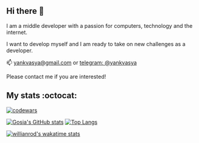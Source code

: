 ## Hi there 👋

I am a middle developer with a passion for computers, technology and the internet.

I want to develop myself and I am ready to take on new challenges as a developer.

📫 yankvasya@gmail.com or [telegram: @yankvasya](https://t.me/yankvasya)

Please contact me if you are interested!

## My stats :octocat:
[![codewars](https://www.codewars.com/users/yankvasya/badges/large)](https://www.codewars.com/users/yankvasya)

[![Gosia's GitHub stats](https://github-readme-stats.vercel.app/api?username=yankvasya&show_icons=true&theme=tokyonight)](https://github.com/yankvasya?tab=repositories)
[![Top Langs](https://github-readme-stats.vercel.app/api/top-langs/?username=yankvasya&layout=compact&theme=tokyonight)](https://github.com/yankvasya?tab=repositories)

[![willianrod's wakatime stats](https://github-readme-stats.vercel.app/api/wakatime?username=@yankvasya&theme=dark&width=50&layout=compact)](https://wakatime.com/@yankvasya)
<!--START_SECTION:waka-->
<!--END_SECTION:waka-->
